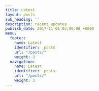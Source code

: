 ```yaml
---
title: Latest
layout: posts
sub_heading: ''
description: recent updates
publish_date: 2017-11-01 03:00:00 +0000
menu:
  footer:
    name: Latest
    identifier: _posts
    url: "/posts/"
    weight: 3
  navigation:
    name: Latest
    identifier: _posts
    url: "/posts/"
    weight: 3
---
```

